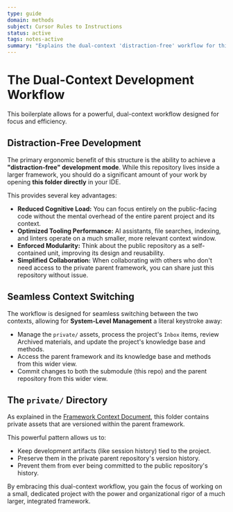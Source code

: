```yaml
---
type: guide
domain: methods
subject: Cursor Rules to Instructions
status: active
tags: notes-active
summary: "Explains the dual-context 'distraction-free' workflow for this boilerplate."
---
```


# The Dual-Context Development Workflow

This boilerplate allows for a powerful, dual-context workflow designed for focus and efficiency.

## Distraction-Free Development

The primary ergonomic benefit of this structure is the ability to achieve a **"distraction-free" development mode**. While this repository lives inside a larger framework, you should do a significant amount of your work by opening **this folder directly** in your IDE.

This provides several key advantages:

-   **Reduced Cognitive Load:** You can focus entirely on the public-facing code without the mental overhead of the entire parent project and its context.
-   **Optimized Tooling Performance:** AI assistants, file searches, indexing, and linters operate on a much smaller, more relevant context window. 
-   **Enforced Modularity:** Think about the public repository as a self-contained unit, improving its design and reusability.
-   **Simplified Collaboration:** When collaborating with others who don't need access to the private parent framework, you can share just this repository without issue.

## Seamless Context Switching

The workflow is designed for seamless switching between the two contexts, allowing for **System-Level Management** a literal keystroke away:

-   Manage the `private/` assets, process the project's `Inbox` items, review Archived materials, and update the project's knowledge base and methods.
- Access the parent framework and its knowledge base and methods from this wider view.
- Commit changes to both the submodule (this repo) and the parent repository from this wider view.

## The `private/` Directory

As explained in the [Framework Context Document](docs/000-Framework-Context.md), this folder contains private assets that are versioned within the parent framework.

This powerful pattern allows us to:

-   Keep development artifacts (like session history) tied to the project.
-   Preserve them in the private parent repository's version history.
-   Prevent them from ever being committed to the public repository's history.

By embracing this dual-context workflow, you gain the focus of working on a small, dedicated project with the power and organizational rigor of a much larger, integrated framework. 
